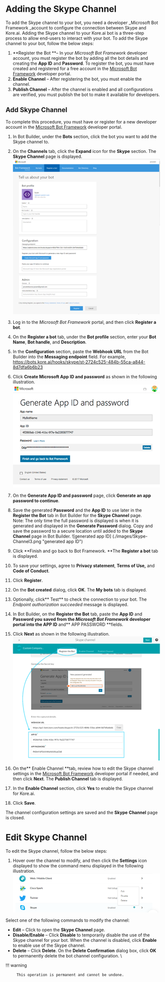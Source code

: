 # **Adding the Skype Channel**

To add the Skype channel to your bot, you need a developer _Microsoft Bot Framework _account to configure the connection between Skype and Kore.ai. Adding the Skype channel to your Kore.ai bot is a three-step process to allow end-users to interact with your bot. To add the Skype channel to your bot, follow the below steps:



1. **Register the Bot **– In your _Microsoft Bot Framework_ developer account, you must register the bot by adding all the bot details and creating the **App ID** and **Password**. To register the bot, you must have created and registered for a free account in the [Microsoft Bot Framework](https://dev.botframework.com/) developer portal.
2. **Enable Channel** – After registering the bot, you must enable the channel.
3. **Publish Channel** – After the channel is enabled and all configurations are verified, you must publish the bot to make it available for developers.


## Add Skype Channel

To complete this procedure, you must have or register for a new developer account in the [Microsoft Bot Framework](https://dev.botframework.com/) developer portal.

1. In Bot Builder, under the **Bots** section, click the bot you want to add the Skype channel to.
2. On the **Channels** tab, click the **Expand** icon for the **Skype** section. The **Skype Channel** page is displayed.
![Skype Channel](./images/Skype-Channel1.png "Skype Channel")

3. Log in to the _Microsoft Bot Framework_ portal, and then click **Register a bot**.
4. On the **Register a bot** tab, under the **Bot profile** section, enter your **Bot Name**, **Bot handle**, and **Description**.
5. In the **Configuration** section, paste the **Webhook URL** from the Bot Builder into the **Messaging endpoint** field. For example, https://bots.kore.ai/hooks/skype/st-2724c525-484b-55ca-a844-8d7dfa6b6b23
6. Click **Create Microsoft App ID and password** as shown in the following illustration.
![register bot](./images/Skype-Channel2.png "register bot")

7. On the **Generate App ID and password** page, click **Generate an app password to continue**.
8. Save the generated **Password** and the **App ID** to use later in the **Register the Bot** tab in Bot Builder for the **Skype Channel** page. \
Note: The only time the full password is displayed is when it is generated and displayed in the **Generate Password** dialog. Copy and save the password to a secure location until added to the **Skype Channel** page in Bot Builder.
![generated app ID]
(./images/Skype-Channel3.png "generated app ID")

9. Click **Finish and go back to Bot Framework. **The **Register a bot** tab is displayed.
10. To save your settings, agree to **Privacy statement**, **Terms of Use,** and **Code of Conduct**.
11. Click **Register**.
12. On the **Bot created** dialog, click **OK**. The **My bots** tab is displayed.
13. Optionally, click** Test** to check the connection to your bot. The _Endpoint authorization succeeded_ message is displayed.
14. In Bot Builder, on the **Register the Bot** tab, paste the **App ID** and **Password **you saved from the _Microsoft Bot Framework_ developer portal into the** APP ID** and** APP PASSWORD **fields.
15. Click **Next** as shown in the following illustration.
![test connection](./images/Skype-Channel3.png "test connection")


16. On the** Enable Channel **tab, review how to edit the Skype channel settings in the [Microsoft Bot Framework](https://dev.botframework.com/) developer portal if needed, and then click **Next**. The **Publish Channel** tab is displayed.
17.  In the **Enable Channel** section, click **Yes** to enable the Skype channel for Kore.ai.
18. Click **Save**.

The channel configuration settings are saved and the **Skype** **Channel** page is closed.


# **Edit Skype Channel**

To edit the Skype channel, follow the below steps:


1. Hover over the channel to modify, and then click the **Settings** icon displayed to show the command menu displayed in the following illustration.
![settings](./images/Skype-Channel4.png "settings")

Select one of the following commands to modify the channel:
* **Edit** – Click to open the **Skype Channel** page.
* **Disable/Enable** – Click **Disable** to temporarily disable the use of the Skype channel for your bot. When the channel is disabled, click **Enable** to enable use of the Skype channel.
* **Delete** – Click **Delete**. On the **Delete Confirmation** dialog box, click **OK** to permanently delete the bot channel configuration. \

!!! warning

         This operation is permanent and cannot be undone.
